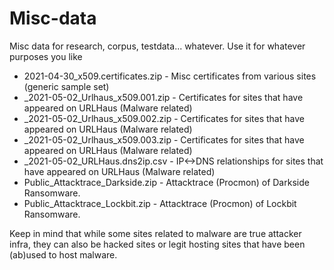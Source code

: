 # Misc-data
Misc data for research, corpus, testdata... whatever. Use it for whatever purposes you like

* 2021-04-30_x509.certificates.zip	- Misc certificates from various sites (generic sample set)
* _2021-05-02_Urlhaus_x509.001.zip	- Certificates for sites that have appeared on URLHaus (Malware related)
* _2021-05-02_Urlhaus_x509.002.zip	- Certificates for sites that have appeared on URLHaus (Malware related)
* _2021-05-02_Urlhaus_x509.003.zip	- Certificates for sites that have appeared on URLHaus (Malware related)
* _2021-05-02_URLHaus.dns2ip.csv		- IP<->DNS relationships for sites that have appeared on URLHaus (Malware related)
* Public_Attacktrace_Darkside.zip   - Attacktrace (Procmon) of Darkside Ransomware.
* Public_Attacktrace_Lockbit.zip    - Attacktrace (Procmon) of Lockbit Ransomware.

Keep in mind that while some sites related to malware are true attacker infra, they can also be hacked sites or legit hosting sites that have been (ab)used to host malware.

